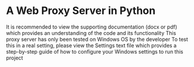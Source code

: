 # A Web Proxy Server in Python

It is recommended to view the supporting documentation (docx or pdf) which provides an understanding of the code and its functionality
This proxy server has only been tested on Windows OS by the developer
To test this in a real setting, please view the Settings text file which provides a step-by-step guide of how to configure your Windows settings to run this project
